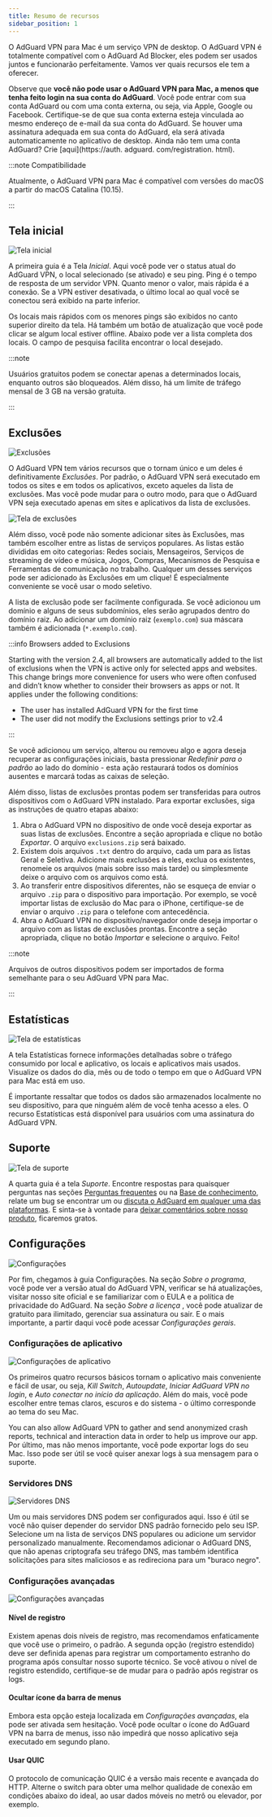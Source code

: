```yaml
---
title: Resumo de recursos
sidebar_position: 1
---
```


O AdGuard VPN para Mac é um serviço VPN de desktop. O AdGuard VPN é totalmente compatível com o AdGuard Ad Blocker, eles podem ser usados juntos e funcionarão perfeitamente. Vamos ver quais recursos ele tem a oferecer.

Observe que **você não pode usar o AdGuard VPN para Mac, a menos que tenha feito login na sua conta do AdGuard**. Você pode entrar com sua conta AdGuard ou com uma conta externa, ou seja, via Apple, Google ou Facebook. Certifique-se de que sua conta externa esteja vinculada ao mesmo endereço de e-mail da sua conta do AdGuard. Se houver uma assinatura adequada em sua conta do AdGuard, ela será ativada automaticamente no aplicativo de desktop. Ainda não tem uma conta AdGuard? Crie [aqui](https://auth. adguard. com/registration. html).

:::note Compatibilidade

Atualmente, o AdGuard VPN para Mac é compatível com versões do macOS a partir do macOS Catalina (10.15).

:::

## Tela inicial

![Tela inicial](https://cdn.adguardvpn.com/content/kb/vpn/mac/vpn_main_new_en.jpeg)

A primeira guia é a Tela *Inicial*. Aqui você pode ver o status atual do AdGuard VPN, o local selecionado (se ativado) e seu ping. Ping é o tempo de resposta de um servidor VPN. Quanto menor o valor, mais rápida é a conexão. Se a VPN estiver desativada, o último local ao qual você se conectou será exibido na parte inferior.

Os locais mais rápidos com os menores pings são exibidos no canto superior direito da tela. Há também um botão de atualização que você pode clicar se algum local estiver offline. Abaixo pode ver a lista completa dos locais. O campo de pesquisa facilita encontrar o local desejado.

:::note

Usuários gratuitos podem se conectar apenas a determinados locais, enquanto outros são bloqueados. Além disso, há um limite de tráfego mensal de 3 GB na versão gratuita.

:::

## Exclusões

![Exclusões](https://cdn.adguardvpn.com/content/kb/vpn/mac/exclusions_new_en.png)

O AdGuard VPN tem vários recursos que o tornam único e um deles é definitivamente *Exclusões*. Por padrão, o AdGuard VPN será executado em todos os sites e em todos os aplicativos, exceto aqueles da lista de exclusões. Mas você pode mudar para o outro modo, para que o AdGuard VPN seja executado apenas em sites e aplicativos da lista de exclusões.

![Tela de exclusões](https://cdn.adguardvpn.com/content/kb/vpn/mac/services_new_en.png)

Além disso, você pode não somente adicionar sites às Exclusões, mas também escolher entre as listas de serviços populares. As listas estão divididas em oito categorias: Redes sociais, Mensageiros, Serviços de streaming de vídeo e música, Jogos, Compras, Mecanismos de Pesquisa e Ferramentas de comunicação no trabalho. Qualquer um desses serviços pode ser adicionado às Exclusões em um clique! É especialmente conveniente se você usar o modo seletivo.

A lista de exclusão pode ser facilmente configurada. Se você adicionou um domínio e alguns de seus subdomínios, eles serão agrupados dentro do domínio raiz. Ao adicionar um domínio raiz (`exemplo.com`) sua máscara também é adicionada (`*.exemplo.com`).

:::info Browsers added to Exclusions

Starting with the version 2.4, all browsers are automatically added to the list of exclusions when the VPN is active only for selected apps and websites. This change brings more convenience for users who were often confused and didn’t know whether to consider their browsers as apps or not. It applies under the following conditions:

- The user has installed AdGuard VPN for the first time
- The user did not modify the Exclusions settings prior to v2.4

:::

Se você adicionou um serviço, alterou ou removeu algo e agora deseja recuperar as configurações iniciais, basta pressionar *Redefinir para o padrão* ao lado do domínio - esta ação restaurará todos os domínios ausentes e marcará todas as caixas de seleção.

Além disso, listas de exclusões prontas podem ser transferidas para outros dispositivos com o AdGuard VPN instalado. Para exportar exclusões, siga as instruções de quatro etapas abaixo:

1. Abra o AdGuard VPN no dispositivo de onde você deseja exportar as suas listas de exclusões. Encontre a seção apropriada e clique no botão *Exportar*. O arquivo `exclusions.zip` será baixado.
2. Existem dois arquivos `.txt` dentro do arquivo, cada um para as listas Geral e Seletiva. Adicione mais exclusões a eles, exclua os existentes, renomeie os arquivos (mais sobre isso mais tarde) ou simplesmente deixe o arquivo com os arquivos como está.
3. Ao transferir entre dispositivos diferentes, não se esqueça de enviar o arquivo `.zip` para o dispositivo para importação. Por exemplo, se você importar listas de exclusão do Mac para o iPhone, certifique-se de enviar o arquivo `.zip` para o telefone com antecedência.
4. Abra o AdGuard VPN no dispositivo/navegador onde deseja importar o arquivo com as listas de exclusões prontas. Encontre a seção apropriada, clique no botão *Importar* e selecione o arquivo. Feito!

:::note

Arquivos de outros dispositivos podem ser importados de forma semelhante para o seu AdGuard VPN para Mac.

:::

## Estatísticas

![Tela de estatísticas](https://cdn.adguardvpn.com/content/kb/vpn/mac/statistics_en.png)

A tela Estatísticas fornece informações detalhadas sobre o tráfego consumido por local e aplicativo, os locais e aplicativos mais usados. Visualize os dados do dia, mês ou de todo o tempo em que o AdGuard VPN para Mac está em uso.

É importante ressaltar que todos os dados são armazenados localmente no seu dispositivo, para que ninguém além de você tenha acesso a eles. O recurso Estatísticas está disponível para usuários com uma assinatura do AdGuard VPN.

## Suporte

![Tela de suporte](https://cdn.adguardvpn.com/content/kb/vpn/mac/support_new_en.png)

A quarta guia é a tela *Suporte*. Encontre respostas para quaisquer perguntas nas seções [Perguntas frequentes](https://adguard-vpn.com/welcome.html#faq) ou na [Base de conhecimento](/), relate um bug se encontrar um ou [discuta o AdGuard em qualquer uma das plataformas](https://adguard.com/discuss.html). E sinta-se à vontade para [deixar comentários sobre nosso produto](https://surveys.adguard.com/vpn_mac/form.html), ficaremos gratos.

## Configurações

![Configurações](https://cdn.adguardvpn.com/content/kb/vpn/mac/settings_new_en.png)

Por fim, chegamos à guia Configurações. Na seção *Sobre o programa*, você pode ver a versão atual do AdGuard VPN, verificar se há atualizações, visitar nosso site oficial e se familiarizar com o EULA e a política de privacidade do AdGuard. Na seção *Sobre a licença* , você pode atualizar de gratuito para ilimitado, gerenciar sua assinatura ou sair. E o mais importante, a partir daqui você pode acessar *Configurações gerais*.

### Configurações de aplicativo

![Configurações de aplicativo](https://cdn.adguardvpn.com/content/kb/vpn/mac/general-settings_new_en.png)

Os primeiros quatro recursos básicos tornam o aplicativo mais conveniente e fácil de usar, ou seja, *Kill Switch*, *Autoupdate*, *Iniciar AdGuard VPN no login*, e *Auto conectar no início da aplicação*. Além do mais, você pode escolher entre temas claros, escuros e do sistema - o último corresponde ao tema do seu Mac.

You can also allow AdGuard VPN to gather and send anonymized crash reports, technical and interaction data in order to help us improve our app. Por último, mas não menos importante, você pode exportar logs do seu Mac. Isso pode ser útil se você quiser anexar logs à sua mensagem para o suporte.

### Servidores DNS

![Servidores DNS](https://cdn.adguardvpn.com/content/kb/vpn/mac/dns_new_en.png)

Um ou mais servidores DNS podem ser configurados aqui. Isso é útil se você não quiser depender do servidor DNS padrão fornecido pelo seu ISP. Selecione um na lista de serviços DNS populares ou adicione um servidor personalizado manualmente. Recomendamos adicionar o AdGuard DNS, que não apenas criptografa seu tráfego DNS, mas também identifica solicitações para sites maliciosos e as redireciona para um "buraco negro".

### Configurações avançadas

![Configurações avançadas](https://cdn.adguardvpn.com/content/kb/vpn/mac/advanced-settings_new_en.png)

#### Nível de registro

Existem apenas dois níveis de registro, mas recomendamos enfaticamente que você use o primeiro, o padrão. A segunda opção (registro estendido) deve ser definida apenas para registrar um comportamento estranho do programa após consultar nosso suporte técnico. Se você ativou o nível de registro estendido, certifique-se de mudar para o padrão após registrar os logs.

#### Ocultar ícone da barra de menus

Embora esta opção esteja localizada em *Configurações avançadas*, ela pode ser ativada sem hesitação. Você pode ocultar o ícone do AdGuard VPN na barra de menus, isso não impedirá que nosso aplicativo seja executado em segundo plano.

#### Usar QUIC

O protocolo de comunicação QUIC é a versão mais recente e avançada do HTTP. Alterne o switch para obter uma melhor qualidade de conexão em condições abaixo do ideal, ao usar dados móveis no metrô ou elevador, por exemplo.
